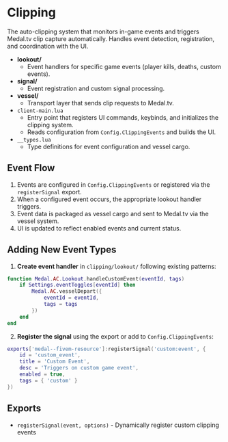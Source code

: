 # Clipping

The auto-clipping system that monitors in-game events and triggers Medal.tv clip capture automatically. Handles event detection, registration, and coordination with the UI.

- __lookout/__
  - Event handlers for specific game events (player kills, deaths, custom events).
- __signal/__
  - Event registration and custom signal processing.
- __vessel/__
  - Transport layer that sends clip requests to Medal.tv.
- `client-main.lua`
  - Entry point that registers UI commands, keybinds, and initializes the clipping system.
  - Reads configuration from `Config.ClippingEvents` and builds the UI.
- `__types.lua`
  - Type definitions for event configuration and vessel cargo.

## Event Flow

1) Events are configured in `Config.ClippingEvents` or registered via the `registerSignal` export.
2) When a configured event occurs, the appropriate lookout handler triggers.
3) Event data is packaged as vessel cargo and sent to Medal.tv via the vessel system.
4) UI is updated to reflect enabled events and current status.

## Adding New Event Types

1) __Create event handler__ in `clipping/lookout/` following existing patterns:

```lua
function Medal.AC.Lookout.handleCustomEvent(eventId, tags)
    if Settings.eventToggles[eventId] then
        Medal.AC.vesselDepart({
            eventId = eventId,
            tags = tags
        })
    end
end
```

2) __Register the signal__ using the export or add to `Config.ClippingEvents`:

```lua
exports['medal--fivem-resource']:registerSignal('custom:event', {
    id = 'custom_event',
    title = 'Custom Event',
    desc = 'Triggers on custom game event',
    enabled = true,
    tags = { 'custom' }
})
```

## Exports

- `registerSignal(event, options)` - Dynamically register custom clipping events
